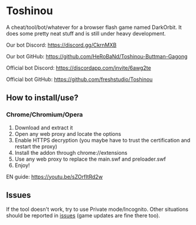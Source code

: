 Toshinou
==========
A cheat/tool/bot/whatever for a browser flash game named DarkOrbit.
It does some pretty neat stuff and is still under heavy development.

Our bot Discord: https://discord.gg/CkrnMXB

Our bot GitHub: https://github.com/HeRoBaNd/Toshinou-Buttman-Gagong

Official bot Discord: https://discordapp.com/invite/6awg2te

Official bot GitHub: https://github.com/freshstudio/Toshinou

How to install/use?
----------
### Chrome/Chromium/Opera
1. Download and extract it
2. Open any web proxy and locate the options
3. Enable HTTPS decryption (you maybe have to trust the certification and restart the proxy)
4. Install the addon through chrome://extensions
5. Use any web proxy to replace the main.swf and preloader.swf
6. Enjoy!

EN guide: https://youtu.be/sZOrfItRd2w

Issues
----------
If the tool doesn't work, try to use Private mode/Incognito.
Other situations should be reported in [issues](../../issues) (game updates are fine there too).

